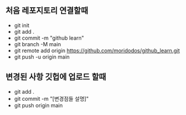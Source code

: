## 처음 레포지토리 연결할때

- git init
- git add .
- git commit -m "github learn"
- git branch -M main
- git remote add origin https://github.com/moridodos/github_learn.git
- git push -u origin main

## 변경된 사항 깃헙에 업로드 할때

- git add .
- git commit -m "[변경점들 설명]"
- git push origin main
